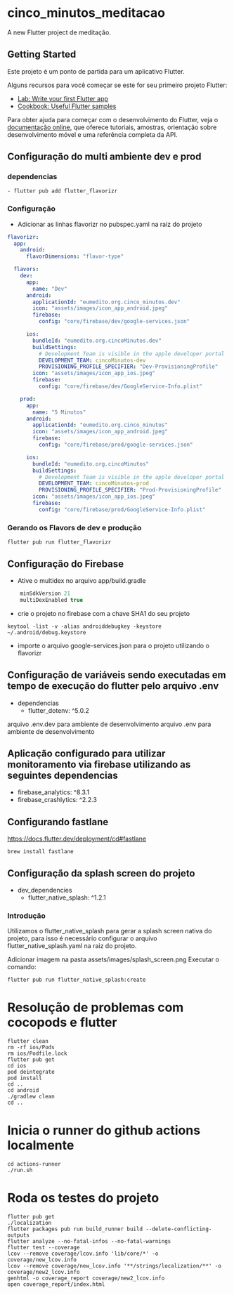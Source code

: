# cinco_minutos_meditacao

A new Flutter project de meditação.

## Getting Started

Este projeto é um ponto de partida para um aplicativo Flutter.

Alguns recursos para você começar se este for seu primeiro projeto Flutter:

- [Lab: Write your first Flutter app](https://docs.flutter.dev/get-started/codelab)
- [Cookbook: Useful Flutter samples](https://docs.flutter.dev/cookbook)

Para obter ajuda para começar com o desenvolvimento do Flutter, veja o
[documentação online](https://docs.flutter.dev/), que oferece tutoriais,
amostras, orientação sobre desenvolvimento móvel e uma referência completa da API.

## Configuração do multi ambiente dev e prod

### dependencias

    - flutter pub add flutter_flavorizr

### Configuração

- Adicionar as linhas flavorizr no pubspec.yaml na raiz do projeto

```yaml
flavorizr:
  app:
    android:
      flavorDimensions: "flavor-type"

  flavors:
    dev:
      app:
        name: "Dev"
      android:
        applicationId: "eumedito.org.cinco_minutos.dev"
        icon: "assets/images/icon_app_android.jpeg"
        firebase:
          config: "core/firebase/dev/google-services.json"

      ios:
        bundleId: "eumedito.org.cincoMinutos.dev"
        buildSettings:
          # Development Team is visible in the apple developer portal
          DEVELOPMENT_TEAM: cincoMinutos-dev
          PROVISIONING_PROFILE_SPECIFIER: "Dev-ProvisioningProfile"
        icon: "assets/images/icon_app_ios.jpeg"
        firebase:
          config: "core/firebase/dev/GoogleService-Info.plist"

    prod:
      app:
        name: "5 Minutos"
      android:
        applicationId: "eumedito.org.cinco_minutos"
        icon: "assets/images/icon_app_android.jpeg"
        firebase:
          config: "core/firebase/prod/google-services.json"

      ios:
        bundleId: "eumedito.org.cincoMinutos"
        buildSettings:
          # Development Team is visible in the apple developer portal
          DEVELOPMENT_TEAM: cincoMinutos-prod
          PROVISIONING_PROFILE_SPECIFIER: "Prod-ProvisioningProfile"
        icon: "assets/images/icon_app_ios.jpeg"
        firebase:
          config: "core/firebase/prod/GoogleService-Info.plist"
```

### Gerando os Flavors de dev e produção

```shell
flutter pub run flutter_flavorizr
```

## Configuração do Firebase

- Ative o multidex no arquivo app/build.gradle

```gradle
    minSdkVersion 21
    multiDexEnabled true
```

- crie o projeto no firebase com a chave SHA1 do seu projeto

```shell
keytool -list -v -alias androiddebugkey -keystore ~/.android/debug.keystore
```

- importe o arquivo google-services.json para o projeto utilizando o flavorizr

## Configuração de variáveis sendo executadas em tempo de execução do flutter pelo arquivo .env

- dependencias
    - flutter_dotenv: ^5.0.2

arquivo .env.dev para ambiente de desenvolvimento
arquivo .env para ambiente de desenvolvimento

## Aplicação configurado para utilizar monitoramento via firebase utilizando as seguintes dependencias

- firebase_analytics: ^8.3.1
- firebase_crashlytics: ^2.2.3

## Configurando fastlane

https://docs.flutter.dev/deployment/cd#fastlane

```shell
brew install fastlane
```

## Configuração da splash screen do projeto

- dev_dependencies
    - flutter_native_splash: ^1.2.1

### Introdução

Utilizamos o flutter_native_splash para gerar a splash screen nativa do projeto, para isso é
necessário configurar o arquivo flutter_native_splash.yaml na raiz do projeto.

Adicionar imagem na pasta assets/images/splash_screen.png
Executar o comando:

```shell
flutter pub run flutter_native_splash:create
```

# Resolução de problemas com cocopods e flutter

```shell
flutter clean
rm -rf ios/Pods
rm ios/Podfile.lock
flutter pub get
cd ios
pod deintegrate
pod install
cd ..
cd android
./gradlew clean
cd ..

```

# Inicia o runner do github actions localmente

```shell
cd actions-runner
./run.sh
```

# Roda os testes do projeto

```shell
flutter pub get
./localization
flutter packages pub run build_runner build --delete-conflicting-outputs
flutter analyze --no-fatal-infos --no-fatal-warnings
flutter test --coverage
lcov --remove coverage/lcov.info 'lib/core/*' -o coverage/new_lcov.info
lcov --remove coverage/new_lcov.info '**/strings/localization/**' -o coverage/new2_lcov.info
genhtml -o coverage_report coverage/new2_lcov.info
open coverage_report/index.html
```